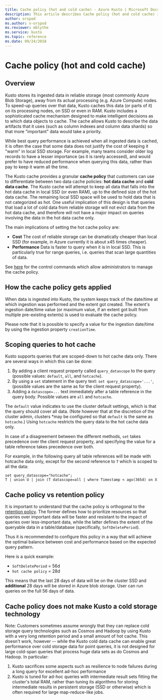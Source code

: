 ```yaml
---
title: Cache policy (hot and cold cache) - Azure Kusto | Microsoft Docs
description: This article describes Cache policy (hot and cold cache) in Azure Kusto.
author: orspod
ms.author: v-orspod
ms.reviewer: mblythe
ms.service: kusto
ms.topic: reference
ms.date: 09/24/2018
---
```

# Cache policy (hot and cold cache)

## Overview

Kusto stores its ingested data in reliable storage (most commonly Azure Blob Storage),
away from its actual processing (e.g. Azure Compute) nodes. To speed-up queries over that
data, Kusto caches this data (or parts of it) on its processing nodes, on SSD or even in
RAM. Kusto includes a sophisticated cache mechanism designed to make intelligent decisions
as to which data objects to cache. The cache allows Kusto to describe the data artifacts
that it uses (such as column indexes and column data shards) so that more "important" data
would take a priority.

While best query performance is achieved when all ingested data is cached, it is often
the case that some data does not justify the cost of keeping it "warm" in local SSD storage.
For example, many teams consider older log records to have a lesser importance (as it is
rarely accessed), and would prefer to have reduced performance when querying this data,
rather than pay to keep it warm all the time.

The Kusto cache provides a granular **cache policy** that customers can use to differentiate
between two data cache policies: **hot data cache** and **cold data cache**. The Kusto cache
will attempt to keep all data that falls into the hot data cache in local SSD (or even RAM),
up to the defined size of the hot data cache. The remaining local SSD space will be used
to hold data that is not categorized as hot. One useful implication of this design is that
queries that load a lot of cold data from reliable storage will not evict data from the hot
data cache, and therefore will not have a major impact on queries involving the data in the
hot data cache only.

The main implications of setting the hot cache policy are:
* **Cost** The cost of reliable storage can be dramatically cheaper
  than local SSD (for example, in Azure currently it is about x45 times cheaper).
* **Performance** Data is faster to query when it is in local SSD. This is particularly
  true for range queries, i.e. queries that scan large quantities of data.  

See [here](../management/cache-policy.md)
for the control commands which allow administrators to manage the cache policy.

## How the cache policy gets applied

When data is ingested into Kusto, the system keeps track of the date/time at which
ingestion was performed and the extent got created. The extent's ingestion date/time
value (or maximum value, if an extent got built from multiple pre-existing extents)
is used to evaluate the cache policy.

Please note that it is possible to specify a value for the ingestion date/time
by using the ingestion property `creationTime`. 

## Scoping queries to hot cache

Kusto supports queries that are scoped-down to hot cache data only. There are
several ways in which this can be done:

1. By adding a client request property called `query_datascope` to the query
   (possible values: `default`, `all`, and `hotcache`).
2. By using a `set` statement in the query text: `set query_datascope='...'`,
   (possible values are the same as for the client request property).
3. Adding a `datascope=...` text immediately after a table reference in the
   query body. Possible values are `all` and `hotcache`.

The `default` value indicates to use the cluster default settings, which is
that the query should cover all data. (Note however that at the discretion of
the cluster admin, clusters *may be configured so that `default` is the same as `hotcache`.)
Using `hotcache` restricts the query data to the hot cache data only.

In case of a disagreement between the different methods, `set` takes precedence
over the client request property, and specifying the value for a table reference
takes precedence over both.

For example, in the following query all table references will be made with
hotcache data only, except for the second reference to  `T` which is scoped
to all the data:

```kusto
set query_datascope="hotcache";
T | union U | join (T datascope=all | where Timestamp < ago(365d) on X
```

## Cache policy vs retention policy

It is important to understand that the cache policy is orthogonal to the
[retention policy](./retentionpolicy.md). The former defines how to prioritize
resources so that queries over important data will be faster and resistant to the impact
of queries over less-important data, while the latter defines the extent of the queryable
data in a table/database (specifically, `SoftDeletePeriod`).

Thus it is recommended to configure this policy in a way that will achieve the optimal balance
between cost and performance based on the expected query pattern.

Here is a quick example:
* `SoftDeletePeriod` = 56d
* `hot cache policy` = 28d

This means that the last 28 days of data will be on the cluster SSD and 
**additional** 28 days will be stored in Azure blob storage. User can run queries on the full 56 days of data. 

## Cache policy does not make Kusto a cold storage technology

Note: Customers sometimes assume wrongly that they can replace cold storage query technologies
such as Cosmos and Hadoop by using Kusto with a very long retention period and a small amount
of hot cache. This doesn't work, however -- while the Kusto cold data cache can enable great
performance over cold storage data for point queries, it is not designed for large cold-span
queries that process huge data sets as do Cosmos and Hadoop. In particular:
1. Kusto sacrifices some aspects such as resilience to node failures during a long query for excellent ad-hoc performance
2. Kusto is tuned for ad-hoc queries with intermediate result sets fitting the cluster's total
   RAM, rather than tuning its algorithms for storing intermediate results in persistent storage (SSD
   or otherwise) which is often required for large map-reduce-like jobs.